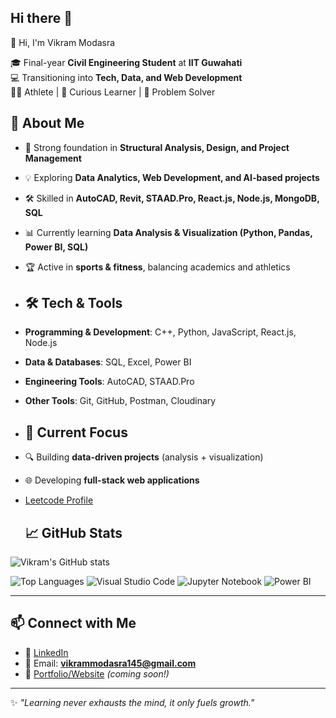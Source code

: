 ## Hi there 👋
👋 Hi, I'm Vikram Modasra  

🎓 Final-year **Civil Engineering Student** at **IIT Guwahati**  
💻 Transitioning into **Tech, Data, and Web Development**  
🏋️‍♂️ Athlete | 🎯 Curious Learner | 🚀 Problem Solver  

 ## 🌟 About Me  
- 🔬 Strong foundation in **Structural Analysis, Design, and Project Management**  
- 💡 Exploring **Data Analytics, Web Development, and AI-based projects**  
- 🛠️ Skilled in **AutoCAD, Revit, STAAD.Pro, React.js, Node.js, MongoDB, SQL**  
- 📊 Currently learning **Data Analysis & Visualization (Python, Pandas, Power BI, SQL)**  
- 🏆 Active in **sports & fitness**, balancing academics and athletics

- ## 🛠️ Tech & Tools  
- **Programming & Development**: C++, Python, JavaScript, React.js, Node.js  
- **Data & Databases**: SQL, Excel, Power BI  
- **Engineering Tools**: AutoCAD, STAAD.Pro  
- **Other Tools**: Git, GitHub, Postman, Cloudinary
  
- ## 📌 Current Focus  
- 🔍 Building **data-driven projects** (analysis + visualization)  
- 🌐 Developing **full-stack web applications**
- [Leetcode Profile](https://leetcode.com/u/alphabet09/)

  ## 📈 GitHub Stats  
![Vikram's GitHub stats](https://github-readme-stats.vercel.app/api?username=vikram-0912&show_icons=true&theme=tokyonight)  

![Top Languages](https://github-readme-stats.vercel.app/api/top-langs/?username=vikram-0912&layout=compact&theme=tokyonight) 
 ![Visual Studio Code](https://img.shields.io/badge/-VSCode-007ACC?style=for-the-badge&logo=visual-studio-code)
![Jupyter Notebook](https://img.shields.io/badge/-Jupyter-F37626?style=for-the-badge&logo=jupyter)
![Power BI](https://img.shields.io/badge/-PowerBI-F2C811?style=for-the-badge&logo=powerbi)

---

## 📫 Connect with Me  
- 🔗 [LinkedIn](https://www.linkedin.com/in/vikram-modasra)  
- 📧 Email: **vikrammodasra145@gmail.com**  
- 📂 [Portfolio/Website](#) *(coming soon!)*  

---
✨ *"Learning never exhausts the mind, it only fuels growth."*  
